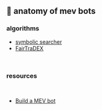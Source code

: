 ## 🥪 anatomy of mev bots




### algorithms

* [symbolic searcher](https://github.com/bzhang42/symbolic-searcher)
* [FairTraDEX](https://github.com/MEVProof/Contracts)

<br>

### resources

<br>

- [Build a MEV bot](https://www.degatchi.com/articles/how-to-build-a-mev-bot)

